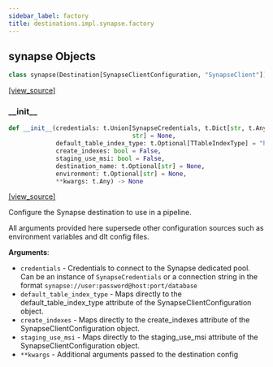 ```yaml
---
sidebar_label: factory
title: destinations.impl.synapse.factory
---
```


## synapse Objects

```python
class synapse(Destination[SynapseClientConfiguration, "SynapseClient"])
```

[[view_source]](https://github.com/dlt-hub/dlt/blob/3739c9ac839aafef713f6d5ebbc6a81b2a39a1b0/dlt/destinations/impl/synapse/factory.py#L16)

### \_\_init\_\_

```python
def __init__(credentials: t.Union[SynapseCredentials, t.Dict[str, t.Any],
                                  str] = None,
             default_table_index_type: t.Optional[TTableIndexType] = "heap",
             create_indexes: bool = False,
             staging_use_msi: bool = False,
             destination_name: t.Optional[str] = None,
             environment: t.Optional[str] = None,
             **kwargs: t.Any) -> None
```

[[view_source]](https://github.com/dlt-hub/dlt/blob/3739c9ac839aafef713f6d5ebbc6a81b2a39a1b0/dlt/destinations/impl/synapse/factory.py#L28)

Configure the Synapse destination to use in a pipeline.

All arguments provided here supersede other configuration sources such as environment variables and dlt config files.

**Arguments**:

- `credentials` - Credentials to connect to the Synapse dedicated pool. Can be an instance of `SynapseCredentials` or
  a connection string in the format `synapse://user:password@host:port/database`
- `default_table_index_type` - Maps directly to the default_table_index_type attribute of the SynapseClientConfiguration object.
- `create_indexes` - Maps directly to the create_indexes attribute of the SynapseClientConfiguration object.
- `staging_use_msi` - Maps directly to the staging_use_msi attribute of the SynapseClientConfiguration object.
- `**kwargs` - Additional arguments passed to the destination config

